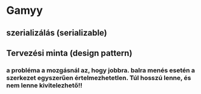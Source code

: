 # Gamyy
## szerializálás (serializable)
## Tervezési minta (design pattern)
### a probléma a mozgásnál az, hogy jobbra. balra menés esetén a szerkezet egyszerűen értelmezhetetlen. Túl hosszú lenne, és nem lenne kivitelezhető!!